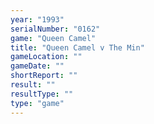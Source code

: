 ```yaml
---
year: "1993"
serialNumber: "0162" 
game: "Queen Camel"
title: "Queen Camel v The Min"
gameLocation: ""
gameDate: ""
shortReport: ""
result: ""
resultType: ""
type: "game"
---
```

